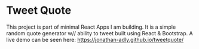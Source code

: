 # Tweet Quote

This project is part of minimal React Apps I am building. It is a simple random quote generator w// ability to tweet built using React & Bootstrap. A live demo can be seen here: https://jonathan-adly.github.io/tweetquote/



